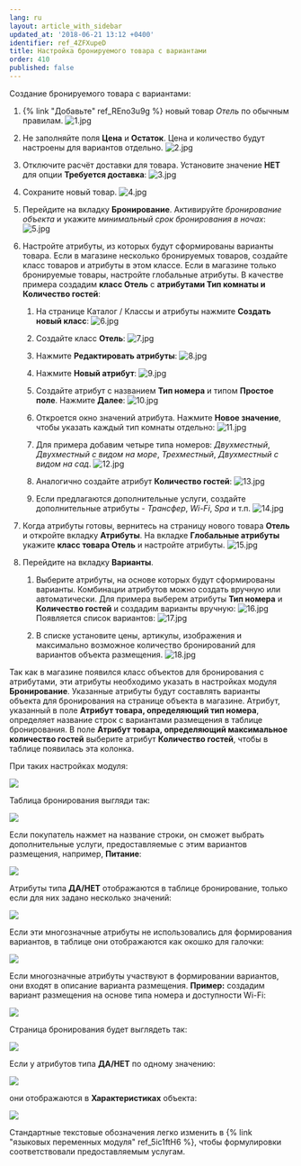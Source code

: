 ```yaml
---
lang: ru
layout: article_with_sidebar
updated_at: '2018-06-21 13:12 +0400'
identifier: ref_4ZFXupeD
title: Настройка бронируемого товара с вариантами
order: 410
published: false
---
```

Создание бронируемого товара с вариантами:

1.  {% link "Добавьте" ref_REno3u9g %} новый товар _Отель_ по обычным правилам. 
    ![1.jpg]({{site.baseurl}}/attachments/ref_4ZFXupeD/1.jpg)
2.  Не заполняйте поля **Цена** и **Остаток**. Цена и количество будут настроены для вариантов отдельно. 
    ![2.jpg]({{site.baseurl}}/attachments/ref_4ZFXupeD/2.jpg)
3.  Отключите расчёт доставки для товара. Установите значение **НЕТ** для опции **Требуется доставка**:
    ![3.jpg]({{site.baseurl}}/attachments/ref_4ZFXupeD/3.jpg)
4.  Сохраните новый товар.
    ![4.jpg]({{site.baseurl}}/attachments/ref_4ZFXupeD/4.jpg)

5.  Перейдите на вкладку **Бронирование**. Активируйте _бронирование объекта_ и укажите _минимальный срок бронирования в ночах_:
    ![5.jpg]({{site.baseurl}}/attachments/ref_4ZFXupeD/5.jpg)
    
6.  Настройте атрибуты, из которых будут сформированы варианты товара. Если в магазине несколько бронируемых товаров, создайте класс товаров и атрибуты в этом классе. Если в магазине только бронируемые товары, настройте глобальные атрибуты. В качестве примера создадим **класс Отель** с **атрибутами Тип комнаты и Количество гостей**:
    1.  На странице Каталог / Классы и атрибуты нажмите **Создать новый класс**:
        ![6.jpg]({{site.baseurl}}/attachments/ref_4ZFXupeD/6.jpg)

    2.  Создайте класс **Отель**:
        ![7.jpg]({{site.baseurl}}/attachments/ref_4ZFXupeD/7.jpg)

    3.  Нажмите **Редактировать атрибуты**:
        ![8.jpg]({{site.baseurl}}/attachments/ref_4ZFXupeD/8.jpg)

    4.  Нажмите **Новый атрибут**:
        ![9.jpg]({{site.baseurl}}/attachments/ref_4ZFXupeD/9.jpg)

    5.  Создайте атрибут с названием **Тип номера** и типом **Простое поле**. Нажмите **Далее**:
        ![10.jpg]({{site.baseurl}}/attachments/ref_4ZFXupeD/10.jpg)

    6.  Откроется окно значений атрибута. Нажмите **Новое значение**, чтобы указать каждый тип комнаты отдельно:
        ![11.jpg]({{site.baseurl}}/attachments/ref_4ZFXupeD/11.jpg)

    7.  Для примера добавим четыре типа номеров: _Двухместный_, _Двухместный с видом на море_, _Трехместный_, _Двухместный с видом на сад_.
        ![12.jpg]({{site.baseurl}}/attachments/ref_4ZFXupeD/12.jpg)

    8.  Аналогично создайте атрибут **Количество гостей**:
        ![13.jpg]({{site.baseurl}}/attachments/ref_4ZFXupeD/13.jpg)

    9.  Если предлагаются дополнительные услуги, создайте дополнительные атрибуты - _Трансфер_, _Wi-Fi_, _Spa_ и т.п.
        ![14.jpg]({{site.baseurl}}/attachments/ref_4ZFXupeD/14.jpg)

7.  Когда атрибуты готовы, вернитесь на страницу нового товара **Отель** и откройте вкладку **Атрибуты**. На вкладке **Глобальные атрибуты** укажите **класс товара Отель** и настройте атрибуты.
    ![15.jpg]({{site.baseurl}}/attachments/ref_4ZFXupeD/15.jpg)

8.  Перейдите на вкладку **Варианты**.  

    1.  Выберите атрибуты, на основе которых будут сформированы варианты. Комбинации атрибутов можно создать вручную или автоматически. Для примера выберем атрибуты **Тип номера** и **Количество гостей** и создадим варианты вручную:
        ![16.jpg]({{site.baseurl}}/attachments/ref_4ZFXupeD/16.jpg)
        Появляется список вариантов:
        ![17.jpg]({{site.baseurl}}/attachments/ref_4ZFXupeD/17.jpg)

    2.  В списке установите цены, артикулы, изображения и максимально возможное количество бронирований для вариантов объекта размещения.
        ![18.jpg]({{site.baseurl}}/attachments/ref_4ZFXupeD/18.jpg)

Так как в магазине появился класс объектов для бронирования с атрибутами, эти атрибуты необходимо указать в настройках модуля **Бронирование**. Указанные атрибуты будут составлять варианты объекта для бронирования на странице объекта в магазине. Атрибут, указанный в поле **Атрибут товара, определяющий тип номера**, определяет название строк с вариантами размещения в таблице бронирования. В поле **Атрибут товара, определяющий максимальное количество гостей** выберите атрибут **Количество гостей**, чтобы в таблице появилась эта колонка.

При таких настройках модуля:

![]({{site.baseurl}}/attachments/8750040/8718758.png)

Таблица бронирования выгляди так:

  ![]({{site.baseurl}}/attachments/8750040/8718818.png)

Если покупатель нажмет на название строки, он сможет выбрать дополнительные услуги, предоставляемые с этим вариантов размещения, например, **Питание**:

![]({{site.baseurl}}/attachments/8750040/8718820.png)

Атрибуты типа **ДА/НЕТ** отображаются в таблице бронирование, только если для них задано несколько значений:

![]({{site.baseurl}}/attachments/8750040/8718821.png)

Если эти многозначные атрибуты не использовались для формирования вариантов, в таблице они отображаются как окошко для галочки:

![]({{site.baseurl}}/attachments/8750040/8718822.png)

Если многозначные атрибуты участвуют в формировании вариантов, они входят в описание варианта размещения. **Пример:** создадим вариант размещения на основе типа номера и доступности Wi-Fi:

![]({{site.baseurl}}/attachments/8750040/8718823.png)

Страница бронирования будет выглядеть так:

![]({{site.baseurl}}/attachments/8750040/8718824.png)

Если у атрибутов типа **ДА/НЕТ** по одному значению:

![]({{site.baseurl}}/attachments/8750040/8718825.png)

они отображаются в **Характеристиках** объекта:

![]({{site.baseurl}}/attachments/8750040/8718827.png)

Стандартные текстовые обозначения легко изменить в {% link "языковых переменных модуля" ref_5ic1ftH6 %}, чтобы формулировки соответствовали предоставляемым услугам.
